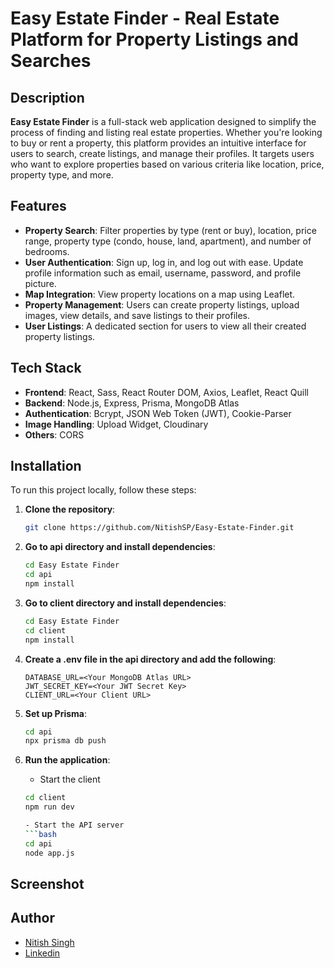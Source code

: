 # Easy Estate Finder - Real Estate Platform for Property Listings and Searches

## Description

**Easy Estate Finder** is a full-stack web application designed to simplify the process of finding and listing real estate properties. Whether you're looking to buy or rent a property, this platform provides an intuitive interface for users to search, create listings, and manage their profiles. It targets users who want to explore properties based on various criteria like location, price, property type, and more.

## Features

- **Property Search**: Filter properties by type (rent or buy), location, price range, property type (condo, house, land, apartment), and number of bedrooms.
- **User Authentication**: Sign up, log in, and log out with ease. Update profile information such as email, username, password, and profile picture.
- **Map Integration**: View property locations on a map using Leaflet.
- **Property Management**: Users can create property listings, upload images, view details, and save listings to their profiles.
- **User Listings**: A dedicated section for users to view all their created property listings.

## Tech Stack

- **Frontend**: React, Sass, React Router DOM, Axios, Leaflet, React Quill
- **Backend**: Node.js, Express, Prisma, MongoDB Atlas
- **Authentication**: Bcrypt, JSON Web Token (JWT), Cookie-Parser
- **Image Handling**: Upload Widget, Cloudinary
- **Others**: CORS

## Installation

To run this project locally, follow these steps:

1. **Clone the repository**:
   ```bash
   git clone https://github.com/NitishSP/Easy-Estate-Finder.git
2. **Go to api directory and install dependencies**:
   ```bash
   cd Easy Estate Finder
   cd api
   npm install
3. **Go to client directory and install dependencies**:
   ```bash
   cd Easy Estate Finder
   cd client
   npm install
4. **Create a .env file in the api directory and add the following**:
   ```
   DATABASE_URL=<Your MongoDB Atlas URL>
   JWT_SECRET_KEY=<Your JWT Secret Key>
   CLIENT_URL=<Your Client URL>
   ```
   
6. **Set up Prisma**:
    ```bash
   cd api
   npx prisma db push
    
7. **Run the application**:
   - Start the client
   ```bash
   cd client
   npm run dev

   - Start the API server
   ```bash
   cd api
   node app.js

## Screenshot

## Author
- [Nitish Singh](https://github.com/NitishSP)
- [Linkedin](https://www.linkedin.com/in/nitishsp/)
   


